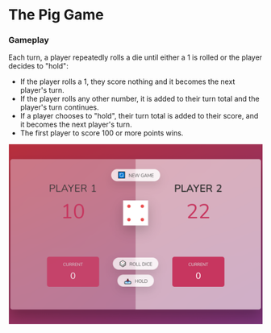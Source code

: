 # The Pig Game

### Gameplay
Each turn, a player repeatedly rolls a die until either a 1 is rolled or the player decides to "hold":

- If the player rolls a 1, they score nothing and it becomes the next player's turn.
- If the player rolls any other number, it is added to their turn total and the player's turn continues.
- If a player chooses to "hold", their turn total is added to their score, and it becomes the next player's turn.
- The first player to score 100 or more points wins.

<img src = "/Firebase/Resumee/public/images/webapps/PigGame.png">
